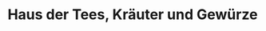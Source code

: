 ---
title: "Haus der Tees, Kräuter und Gewürze"
url: /landshut/haus-der-tees-kraeuter-und-gewuerze/
shop: Lebensmittel
---